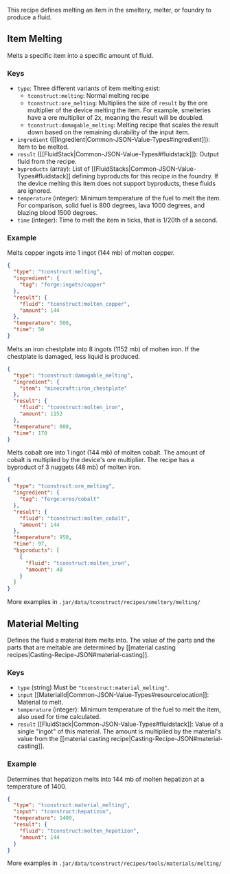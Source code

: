 This recipe defines melting an item in the smeltery, melter, or foundry to produce a fluid.

## Item Melting

Melts a specific item into a specific amount of fluid.

### Keys
* `type`: Three different variants of item melting exist:
    * `tconstruct:melting`: Normal melting recipe
    * `tconstruct:ore_melting`: Multiplies the size of `result` by the ore multiplier of the device melting the item. For example, smelteries have a ore multiplier of 2x, meaning the result will be doubled.
    * `tconstruct:damagable_melting`: Melting recipe that scales the result down based on the remaining durability of the input item.
* `ingredient` ([[Ingredient|Common-JSON-Value-Types#ingredient]]): Item to be melted.
* `result` ([[FluidStack|Common-JSON-Value-Types#fluidstack]]): Output fluid from the recipe.
* `byproducts` (array): List of [[FluidStacks|Common-JSON-Value-Types#fluidstack]] defining byproducts for this recipe in the foundry. If the device melting this item does not support byproducts, these fluids are ignored.
* `temperature` (integer): Minimum temperature of the fuel to melt the item. For comparison, solid fuel is 800 degrees, lava 1000 degrees, and blazing blood 1500 degrees.
* `time` (integer): Time to melt the item in ticks, that is 1/20th of a second.

### Example

Melts copper ingots into 1 ingot (144 mb) of molten copper.

```json
{
  "type": "tconstruct:melting",
  "ingredient": {
    "tag": "forge:ingots/copper"
  },
  "result": {
    "fluid": "tconstruct:molten_copper",
    "amount": 144
  },
  "temperature": 500,
  "time": 50
}
```

Melts an iron chestplate into 8 ingots (1152 mb) of molten iron. If the chestplate is damaged, less liquid is produced.

```json
{
  "type": "tconstruct:damagable_melting",
  "ingredient": {
    "item": "minecraft:iron_chestplate"
  },
  "result": {
    "fluid": "tconstruct:molten_iron",
    "amount": 1152
  },
  "temperature": 800,
  "time": 170
} 
```

Melts cobalt ore into 1 ingot (144 mb) of molten cobalt. The amount of cobalt is multiplied by the device's ore multiplier. The recipe has a byproduct of 3 nuggets (48 mb) of molten iron.

```json
{
  "type": "tconstruct:ore_melting",
  "ingredient": {
    "tag": "forge:ores/cobalt"
  },
  "result": {
    "fluid": "tconstruct:molten_cobalt",
    "amount": 144
  },
  "temperature": 950,
  "time": 97,
  "byproducts": [
    {
      "fluid": "tconstruct:molten_iron",
      "amount": 48
    }
  ]
}
```

More examples in `.jar/data/tconstruct/recipes/smeltery/melting/`

## Material Melting

Defines the fluid a material item melts into. The value of the parts and the parts that are meltable are determined by [[material casting recipes|Casting-Recipe-JSON#material-casting]].

### Keys
* `type` (string) Must be `"tconstruct:material_melting"`.  
* `input` [[MaterialId|Common-JSON-Value-Types#resourcelocation]]: Material to melt.
* `temperature` (integer): Minimum temperature of the fuel to melt the item, also used for time calculated.
* `result` [[FluidStack|Common-JSON-Value-Types#fluidstack]]: Value of a single "ingot" of this material. The amount is multiplied by the material's value from the [[material casting recipe|Casting-Recipe-JSON#material-casting]].

### Example

Determines that hepatizon melts into 144 mb of molten hepatizon at a temperature of 1400.

```json
{
  "type": "tconstruct:material_melting",
  "input": "tconstruct:hepatizon",
  "temperature": 1400,
  "result": {
    "fluid": "tconstruct:molten_hepatizon",
    "amount": 144
  }
}
```

More examples in `.jar/data/tconstruct/recipes/tools/materials/melting/`